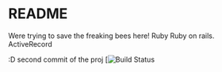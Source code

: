 # README
Were trying to save the freaking bees here!
 Ruby
 Ruby on rails.
 ActiveRecord

 :D second commit of the proj
 [![Build Status](https://codeship.com/projects/cdc64fd0-edaf-0135-ffb3-5e26c555ea1d/status?branch=master)
